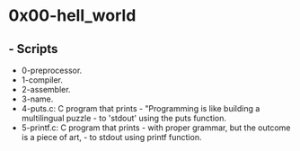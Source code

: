 # 0x00-hell_world
## - Scripts
- 0-preprocessor.
- 1-compiler.
- 2-assembler.
- 3-name.
- 4-puts.c: C program that prints - "Programming is like building a multilingual puzzle - to 'stdout' using the puts function.
- 5-printf.c: C program that prints - with proper grammar, but the outcome is a piece of art, - to stdout using printf function.

